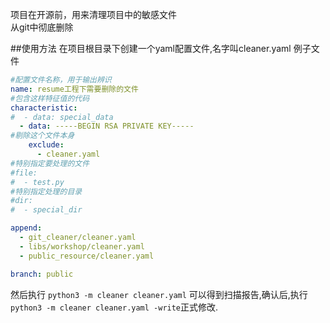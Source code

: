 项目在开源前，用来清理项目中的敏感文件  
从git中彻底删除

##使用方法
在项目根目录下创建一个yaml配置文件,名字叫cleaner.yaml 
例子文件  
```yaml
#配置文件名称，用于输出辨识
name: resume工程下需要删除的文件
#包含这样特征值的代码
characteristic:
#  - data: special_data
  - data: -----BEGIN RSA PRIVATE KEY-----
#剔除这个文件本身
    exclude:
      - cleaner.yaml
#特别指定要处理的文件
#file:
#  - test.py
#特别指定处理的目录
#dir:
#  - special_dir

append:
  - git_cleaner/cleaner.yaml
  - libs/workshop/cleaner.yaml
  - public_resource/cleaner.yaml

branch: public
```

然后执行 ```python3 -m cleaner cleaner.yaml``` 可以得到扫描报告,确认后,执行```python3 -m cleaner cleaner.yaml -write```正式修改.
